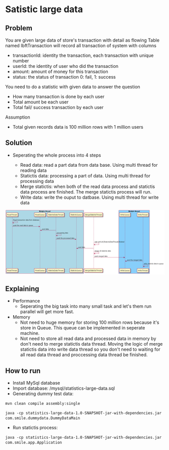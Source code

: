 # Satistic large data

## Problem

You are given large data of store's transaction with detail as flowing
Table named IbftTransaction will record all transaction of system with columns

- transactionId: identity the transaction, each transaction with unique number
- userId: the identity of user who did the transaction
- amount: amount of money for this transaction
- status: the status of transaction 0: fail, 1: success

You need to do a statistic with given data to answer the question

- How many transaction is done by each user
- Total amount be each user
- Total fail/ success transaction by each user

Assumption

- Total given records data is 100 million rows with 1 million users

## Solution

- Seperating the whole process into 4 steps

  - Read data: read a part data from data base. Using multi thread for reading data
  - Statictis data: processing a part of data. Using multi thread for processing data
  - Merge statictis: when both of the read data process and statictis data process are finished. The merge statictis process will run.
  - Write data: write the ouput to datbase. Using multi thread for write data

![sequence](./uml/sequence.png)

## Explaining

- Performance
  - Seperating the big task into many small task and let's them run parallel will get more fast.
- Memory
  - Not need to huge memory for storing 100 million rows because it's store in Queue. This queue can be implemented in seperate machine.
  - Not need to store all read data and processed data in memory by don't need to merge statictis data thread. Moving the logic of merge statictis data into write data thread so you don't need to waiting for all read data thread and proccessing data thread be finished.

## How to run

- Install MySql database
- Import database: /mysql/statistics-large-data.sql
- Generating dummy test data:

```
mvn clean compile assembly:single
```

```
java -cp statistics-large-data-1.0-SNAPSHOT-jar-with-dependencies.jar com.smile.dummydata.DummyDataMain
```

- Run statictis process:

```
java -cp statistics-large-data-1.0-SNAPSHOT-jar-with-dependencies.jar com.smile.app.Application
```
